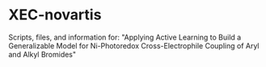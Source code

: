 # XEC-novartis
Scripts, files, and information for: "Applying Active Learning to Build a Generalizable Model for Ni-Photoredox Cross-Electrophile Coupling of Aryl and Alkyl Bromides"
